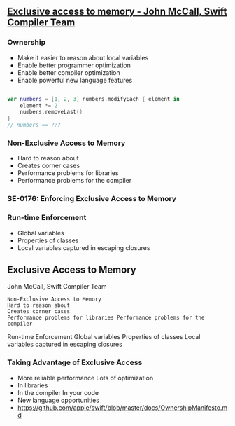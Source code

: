 ## [Exclusive access to memory - John McCall, Swift Compiler Team](402-4-exclusive-access-to-memory.md)


### Ownership

* Make it easier to reason about local variables
* Enable better programmer optimization
* Enable better compiler optimization
* Enable powerful new language features


```swift

var numbers = [1, 2, 3] numbers.modifyEach { element in
    element *= 2
    numbers.removeLast()
}
// numbers == ???

```

### Non-Exclusive Access to Memory

* Hard to reason about
* Creates corner cases
* Performance problems for libraries
* Performance problems for the compiler


### SE-0176: Enforcing Exclusive Access to Memory


### Run-time Enforcement

* Global variables
* Properties of classes
* Local variables captured in escaping closures




## Exclusive Access to Memory
John McCall, Swift Compiler Team


```
Non-Exclusive Access to Memory
Hard to reason about
Creates corner cases
Performance problems for libraries Performance problems for the compiler
```

Run-time Enforcement
Global variables
Properties of classes
Local variables captured in escaping closures


### Taking Advantage of Exclusive Access

* More reliable performance Lots of optimization
* In libraries
* In the compiler In your code
* New language opportunities
* https://github.com/apple/swift/blob/master/docs/OwnershipManifesto.md
